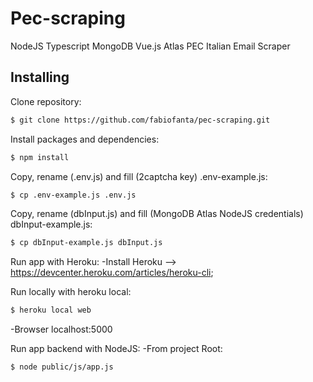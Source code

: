 # Pec-scraping

NodeJS Typescript MongoDB Vue.js Atlas PEC Italian Email Scraper

## Installing

Clone repository:

```bash
$ git clone https://github.com/fabiofanta/pec-scraping.git
```
Install packages and dependencies:

```bash
$ npm install
```

Copy, rename (.env.js) and fill (2captcha key) .env-example.js:

```bash
$ cp .env-example.js .env.js
```

Copy, rename (dbInput.js) and fill (MongoDB Atlas NodeJS credentials) dbInput-example.js:

```bash
$ cp dbInput-example.js dbInput.js
```

Run app with Heroku:
-Install Heroku --> https://devcenter.heroku.com/articles/heroku-cli;

Run locally with heroku local:

```bash
$ heroku local web
```
-Browser localhost:5000

Run app backend with NodeJS:
-From project Root:

```bash
$ node public/js/app.js
```
